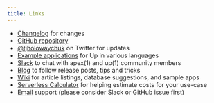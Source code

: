 ```yaml
---
title: Links
---
```


- [Changelog](https://github.com/apex/up/blob/master/History.md) for changes
- [GitHub repository](https://github.com/apex/up)
- [@tjholowaychuk](https://twitter.com/tjholowaychuk) on Twitter for updates
- [Example applications](https://github.com/apex/up-examples) for Up in various languages
- [Slack](https://chat.apex.sh/) to chat with apex(1) and up(1) community members
- [Blog](https://blog.apex.sh/) to follow release posts, tips and tricks
- [Wiki](https://github.com/apex/up/wiki) for article listings, database suggestions, and sample apps
- [Serverless Calculator](http://serverlesscalc.com/) for helping estimate costs for your use-case
- [Email](mailto:support@apex.sh) support (please consider Slack or GitHub issue first)
